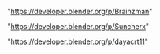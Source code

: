 "https://developer.blender.org/p/Brainzman"

"https://developer.blender.org/p/Suncherx"

"https://developer.blender.org/p/dayacrt11"

 
